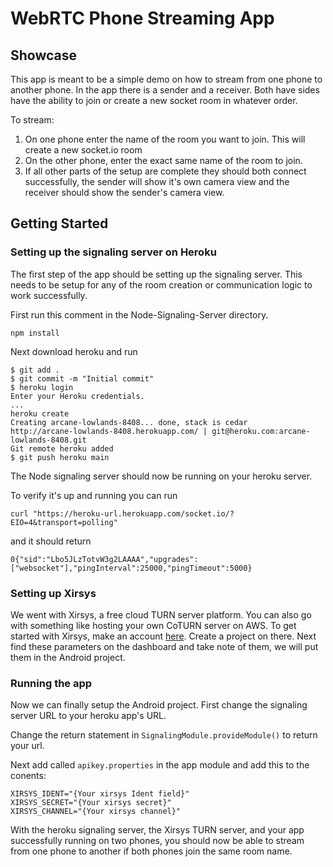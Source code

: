 # WebRTC Phone Streaming App

## Showcase

This app is meant to be a simple demo on how to stream from one phone to another phone. In the app there is a sender and a receiver. Both have sides have the ability to join or create a new socket room in whatever order.

To stream:
1. On one phone enter the name of the room you want to join. This will create a new socket.io room
2. On the other phone, enter the exact same name of the room to join.
3. If all other parts of the setup are complete they should both connect successfully, the sender will show it's own camera view and the receiver should show the sender's camera view.



## Getting Started

### Setting up the signaling server on Heroku

The first step of the app should be setting up the signaling server. This needs to be setup for any of the room creation or communication logic to work successfully.

First run this comment in the Node-Signaling-Server directory.
```
npm install
```

Next download heroku and run
```
$ git add .
$ git commit -m "Initial commit"
$ heroku login
Enter your Heroku credentials.
...
heroku create
Creating arcane-lowlands-8408... done, stack is cedar
http://arcane-lowlands-8408.herokuapp.com/ | git@heroku.com:arcane-lowlands-8408.git
Git remote heroku added
$ git push heroku main
```

The Node signaling server should now be running on your heroku server.

To verify it's up and running you can run
```
curl "https://heroku-url.herokuapp.com/socket.io/?EIO=4&transport=polling"
```
and it should return
```
0{"sid":"Lbo5JLzTotvW3g2LAAAA","upgrades":["websocket"],"pingInterval":25000,"pingTimeout":5000}
```

### Setting up Xirsys

We went with Xirsys, a free cloud TURN server platform. You can also go with something like hosting your own CoTURN server on AWS. To get started with Xirsys, make an account [here](https://xirsys.com/). Create a project on there. Next find these parameters on the dashboard and take note of them, we will put them in the Android project.


### Running the app

Now we can finally setup the Android project. First change the signaling server URL to your heroku app's URL.

Change the return statement in `SignalingModule.provideModule()` to return your url.

Next add called `apikey.properties` in the app module and add this to the conents:
```
XIRSYS_IDENT="{Your xirsys Ident field}"
XIRSYS_SECRET="{Your xirsys secret}"
XIRSYS_CHANNEL="{Your xirsys channel}"
```

With the heroku signaling server, the Xirsys TURN server, and your app successfully running on two phones, you should now be able to stream from one phone to another if both phones join the same room name.
